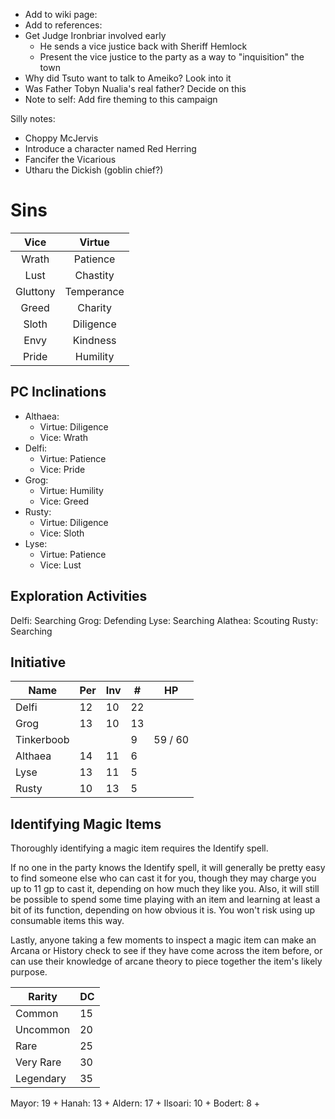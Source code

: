* Add to wiki page:
* Add to references: 
* Get Judge Ironbriar involved early
  * He sends a vice justice back with Sheriff Hemlock
  * Present the vice justice to the party as a way to "inquisition" the town
* Why did Tsuto want to talk to Ameiko? Look into it
* Was Father Tobyn Nualia's real father? Decide on this
* Note to self: Add fire theming to this campaign

Silly notes:

* Choppy McJervis
* Introduce a character named Red Herring
* Fancifer the Vicarious
* Utharu the Dickish (goblin chief?)

# Sins

|   Vice   |   Virtue   |
|:--------:|:----------:|
|  Wrath   |  Patience  |
|   Lust   |  Chastity  |
| Gluttony | Temperance |
|  Greed   |  Charity   |
|  Sloth   | Diligence  |
|   Envy   |  Kindness  |
|  Pride   |  Humility  |


## PC Inclinations

* Althaea:
  * Virtue: Diligence
  * Vice: Wrath
* Delfi:
  * Virtue: Patience
  * Vice: Pride
* Grog:
  * Virtue: Humility
  * Vice: Greed
* Rusty:
  * Virtue: Diligence
  * Vice: Sloth
* Lyse:
  * Virtue: Patience
  * Vice: Lust



## Exploration Activities

Delfi: Searching
Grog: Defending
Lyse: Searching
Alathea: Scouting
Rusty: Searching


## Initiative

| Name       | Per | Inv | #   | HP      |
|------------|-----|-----|-----|---------|
| Delfi      | 12  | 10  | 22  |         |
| Grog       | 13  | 10  | 13  |         |
| Tinkerboob |     |     | 9   | 59 / 60 |
| Althaea    | 14  | 11  | 6   |         |
| Lyse       | 13  | 11  | 5   |         |
| Rusty      | 10  | 13  | 5   |         |


## Identifying Magic Items

Thoroughly identifying a magic item requires the Identify spell. 

If no one in the party knows the Identify spell, it will generally be pretty easy to find someone else who can cast it for you, though they may charge you up to 11 gp to cast it, depending on how much they like you. Also, it will still be possible to spend some time playing with an item and learning at least a bit of its function, depending on how obvious it is. You won't risk using up consumable items this way.

Lastly, anyone taking a few moments to inspect a magic item can make an Arcana or History check to see if they have come across the item before, or can use their knowledge of arcane theory to piece together the item's likely purpose.

| Rarity    | DC  |
|-----------|-----|
| Common    | 15  |
| Uncommon  | 20  |
| Rare      | 25  |
| Very Rare | 30  |
| Legendary | 35  |




Mayor: 19 + 
Hanah: 13 + 
Aldern: 17 + 
Ilsoari: 10 + 
Bodert: 8 + 
